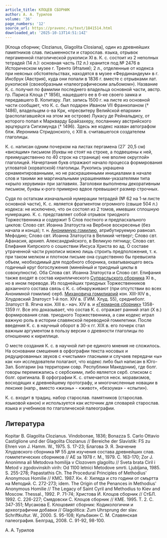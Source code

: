 ```yaml
---
article_title: КЛОЦЕВ СБОРНИК
author: А. А. Турилов
volume: '36'
page_numbers: '12'
source_url: https://pravenc.ru/text/1841514.html
downloaded_at: '2025-10-13T14:51:14Z'
---
```


[Клоца сборник; Clozianus, Glagolita Closiana], один из древнейших памятников слав. письменности и старослав. языка, отрывок пергаменной глаголической рукописи XI в. К. с. состоит из 2 неполных тетрадей (14 л.): основная часть (12 л.) хранится под № 2476 в Историческом музее г. Тренто (Италия); 2 л., отделенные от кодекса при неясных обстоятельствах, находятся в музее «Фердинандеум» в г. Инсбрук (Австрия), куда они попали в 1836 г. вместе с отрывками лат. рукописей (своеобразным «палеографическим альбомом»). Название К. с. получил по фамилии последнего владельца основной части, австр. гр. Париса Клоца († 1856), нашедшего ее в б-ке своего замка и передавшего В. Копитару. Лат. запись 1500 г. на листе из основной части сообщает, что К. с. был подарен Иваном VII Франкопаном († 1486), владельцем о-ва Крк, «пресвитеру Велийской епархии» (располагавшейся на этом же острове) Лукасу де Рейнальдису, от которого попал к Маркварду Брайзахеру, посланнику австрийского эрцгерцога Сигизмунда († 1496). Здесь же кодекс назван автографом блж. Иеронима Стридонского, с XIII в. считавшегося создателем глаголицы.

К. с. написан одним почерком на листах пергамена (27´
20,5 см) «висящим» письмом (буквы не стоят на строке, а подвешены к ней, преимущественно по 40 строк на странице) «не вполне округлой» глаголицей. Начертания букв отражают начало процесса формирования угловатой (хорватской) глаголицы. Рукопись украшена орнаментированными, но не раскрашенными инициалами в начале слов и такими же маргинальными украшениями-указателями типа «крыло херувима» при заглавиях. Заголовки выполнены декоративным письмом, буквы к-рого примерно вдвое превышают размер строчных.

Судя по остаткам изначальной нумерации тетрадей (№ 62 на 1-м листе основной части), К. с. является фрагментом огромного (свыше 504 л.) кодекса: не исключено, что он состоял из 2 томов, имевших сплошную нумерацию. К. с. представляет собой отрывок триодного Торжественника и содержит 5 Слов постного и предпасхального циклов: Слово свт. Иоанна Златоуста на Вербное воскресенье (без начала и конца); т. н. [Анонимную гомилию](<https://pravenc.ru/text/Анонимную гомилию.html>), атрибутируемую равноап. Мефодию; Слово свт. Иоанна Златоуста в Великий четверг; Слово свт. Афанасия, архиеп. Александрийского, в Великую пятницу; Слово свт. Епифания Кипрского о сошествии Иисуса Христа во ад. О составе утраченной части рукописи можно лишь строить предположения, т. к. при таком мелком и плотном письме она существенно бы превысила объем, необходимый для подобного сборника, охватывающего весь годичный круг богослужения (минейный и триодный циклы в совокупности). Оба Слова свт. Иоанна Златоуста и Слово свт. Епифания также входят в состав кириллического [Супрасльского сборника](<https://pravenc.ru/text/Супрасльского сборника.html>) XI в., но в ином переводе. Из позднейших триодных Торжественников архаичного состава связь с К. с. обнаруживают (при отсутствии во всех Анонимной гомилии) серб. [Михановича гомилиарий](<https://pravenc.ru/text/Михановича гомилиарий.html>) кон. XIII-XIV в., Хлудовский Златоуст 1-й пол. XIV в. (ГИМ. Хлуд. 55), среднеболг. Златоуст В. Ягича кон. XIII в.- нач. XIV в. и [«Германов сборник»](<https://pravenc.ru/text/ Германов сборник .html>) 1358-1359 гг. Все это доказывает, что состав К. с. отражает ранний этап (X в.) формирования слав. триодного Торжественника, а сам кодекс играл важную роль в истории славянской переводной гомилетики. После введения К. с. в научный оборот в 30-х гг. XIX в. его почерк стал важным аргументом в пользу версии о древности глаголицы по отношению к кириллице.

О месте создания К. с. в научной лит-ре единого мнения не сложилось. На основании смешения в орфографии текста носовых и редуцированных звуков с «чистыми» гласными и случаев передачи «ы» как «и» исследователи полагают, что кодекс либо был написан в Юго-Зап. Болгарии (на территории совр. Республики Македонии), где болг. говоры перемежались с сербскими, либо является серб. списком с болг. оригинала. В орфографии К. с. отмечается неск. моравизмов, восходящих к древнейшему протографу, и многочисленные новации в лексике (напр., вместо «жизнь» - «живот», «безоума» - «спыти»).

К. с. входит в традиц. набор старослав. памятников (старослав. языковой канон) и используется как источник для словарей старослав. языка и учебников по глаголической палеографии.

## Литература

Kopitar B. Glagolita Clozianus. Vindobonae, 1836; Bonazza S. Carlo Ottavio Castiglione und der Glagolita Clozianus // Bereiche der Slavistik: FS zu Ehren von J. Hamm. W., 1975. S. 17-23; Благова Э. Я. Значение Хлудовского сборника № 55 для изучения состава древнейших слав. гомилетических сборников // АЕ за 1978 г. М., 1979. С. 163-170; Zor J. Anonimna ali Metodova homilija v Clozovem glagolitu // Sveta brata Ciril i Metod v zgodovinskih virih: Od 1100 letnici Metodove smrti. Ljubljana, 1985. S. 255-278; Papastathis Ch. The Procedural Principles of Methodius' Anonymous Homilie // КМС. 1987. Кн. 4: Хиляда и сто години от смъртта на Методий. С. 272-273; idem. The Origin of the Penances in Methodius' Anonymous Homilie // The Legacy of Saint Cyril and Methodius to Kiev and Moscow. Thessal., 1992. P. 71-74; Христова И. Клоцов сборник // СтБЛ. 1992. С. 226-227; Смядовски С. Клоцов сборник // КМЕ. 1995. Т. 2. С. 347-351; Мусакова Е. Клоцовият сборник: Кодикологични и археографични добавки // Glagolitica: Zum Uhrsprung der slav. Schriftkultur. W., 2000. S. 95-108; Кульбакин С. М. Славянская палеография. Белград, 2008. С. 91-92, 98-100.

А. А. Турилов
